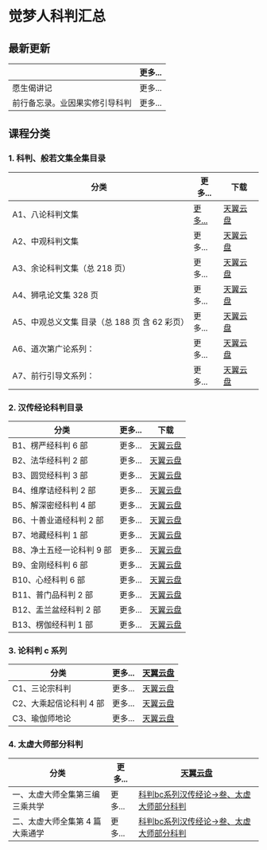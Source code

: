 # 觉梦人科判汇总 

## 最新更新

|    | 更多...  |
|---------|---|
| 愿生偈讲记     | 更多...  |
| 前行备忘录。业因果实修引导科判  | 更多...  |

## 课程分类

### 1. 科判、般若文集全集目录

|分类|更多...|下载|
|---------|---|---|
|A1、八论科判文集 | [更多...](a1.md)|[天翼云盘](https://cloud189-xizang-person.oos-xzls.ctyunapi.cn/7dcd8e03-e1c9-4b21-a552-4a2df1bd41ef.zip?response-content-disposition=attachment%3Bfilename%3D%22%25E5%2585%25AB%25E8%25AE%25BA%25E7%259A%2584pdf%25E5%258D%2595%25E4%25B8%25AA%25E6%2596%2587%25E4%25BB%25B620200920.zip%22&x-amz-CLIENTNETWORK=UNKNOWN&x-amz-CLOUDTYPEIN=PERSON&x-amz-CLIENTTYPEIN=WEB&Signature=r7jh9ou4abzd6YTgkq8KFku0vYk%3D&x-amz-SHID=170187920&AWSAccessKeyId=532482dfdc85e5d60592&Expires=1603038074&x-amz-limitrate=10240&x-amz-FSIZE=13712324&x-amz-UID=529733924&x-amz-UFID=41545211606700350)|
|A2、中观科判文集|更多...|[天翼云盘](https://cloud189-xizang-person.oos-xzls.ctyunapi.cn/f6f51ffd-01f5-402e-980e-3e04f9eba6ba.zip?response-content-disposition=attachment%3Bfilename%3D%22%25E4%25B8%25AD%25E8%25A7%2582%25E7%25A7%2591%25E5%2588%25A4%25E6%2596%2587%25E9%259B%2586%25E7%259A%2584%25E5%258D%2595%25E4%25B8%25AApdf20200920.zip%22&x-amz-CLIENTNETWORK=UNKNOWN&x-amz-CLOUDTYPEIN=PERSON&x-amz-CLIENTTYPEIN=WEB&Signature=EhZErcDlFJ/tapx9kzAzStjcd5E%3D&x-amz-SHID=170187920&AWSAccessKeyId=532482dfdc85e5d60592&Expires=1603038342&x-amz-limitrate=10240&x-amz-FSIZE=11836590&x-amz-UID=529733924&x-amz-UFID=81397211567766507)|
|A3、余论科判文集（总 218 页） |更多...|[天翼云盘](https://cloud189-xizang-person.oos-xzls.ctyunapi.cn/ffb87f68-234a-4959-927c-ae2b2c445879.zip?response-content-disposition=attachment%3Bfilename%3D%22%25E4%25BD%2599%25E8%25AE%25BA%25E7%25A7%2591%25E5%2588%25A4%25E6%2596%2587%25E9%259B%2586%25E7%259A%2584%25E5%258D%2595%25E4%25B8%25AApdf20200920.zip%22&x-amz-CLIENTNETWORK=UNKNOWN&x-amz-CLOUDTYPEIN=PERSON&x-amz-CLIENTTYPEIN=WEB&Signature=bhh9j8vR4Xkwa88BZz3uKOwgOJk%3D&x-amz-SHID=170187920&AWSAccessKeyId=532482dfdc85e5d60592&Expires=1603038382&x-amz-limitrate=10240&x-amz-FSIZE=22389857&x-amz-UID=529733924&x-amz-UFID=31450211513394542)|
|A4、狮吼论文集 328 页|更多...|[天翼云盘](https://cloud189-xizang-person.oos-xzls.ctyunapi.cn/c582ebb8-810e-4409-a43f-5a6bb92fb16b.zip?response-content-disposition=attachment%3Bfilename%3D%22%25E7%258B%25AE%25E5%2590%25BC%25E8%25AE%25BA%25E6%2596%2587%25E9%259B%2586%2B%25E4%25BA%258C%25E7%2589%2588%2B%25E6%2596%25B0%25E7%25A8%25BF%2B%25E5%258D%2595%25E4%25B8%25AApdf%2B202017.zip%22&x-amz-CLIENTNETWORK=UNKNOWN&x-amz-CLOUDTYPEIN=PERSON&x-amz-CLIENTTYPEIN=WEB&Signature=tHorDziPTcFpDhhTnpFb5ouBSAk%3D&x-amz-SHID=170187920&AWSAccessKeyId=532482dfdc85e5d60592&Expires=1603039727&x-amz-limitrate=10240&x-amz-FSIZE=207766833&x-amz-UID=529733924&x-amz-UFID=11402212031497589)|
|A5、中观总义文集 目录（总 188 页 含 62 彩页）|更多...|[天翼云盘](https://cloud189-xizang-person.oos-xzls.ctyunapi.cn/68d8c6b3-3069-442c-8bd5-942f823e932f.zip?response-content-disposition=attachment%3Bfilename%3D%22%25E4%25B8%25AD%25E8%25A7%2582%25E6%2580%25BB%25E4%25B9%2589%25E6%2596%2587%25E9%259B%2586%2B%25E5%258D%2595%25E4%25B8%25AApdf%2B202017.zip%22&x-amz-CLIENTNETWORK=UNKNOWN&x-amz-CLOUDTYPEIN=PERSON&x-amz-CLIENTTYPEIN=WEB&Signature=6odKCkZdOXnJk3AroLj9dOWWoNM%3D&x-amz-SHID=170187920&AWSAccessKeyId=532482dfdc85e5d60592&Expires=1603038429&x-amz-limitrate=10240&x-amz-FSIZE=8152750&x-amz-UID=529733924&x-amz-UFID=51527211615173167)|
|A6、道次第广论系列：|更多...|[天翼云盘](https://cloud189-xizang-person.oos-xzls.ctyunapi.cn/a277784b-023f-4d5f-8557-a08efc3762c4.pdf?response-content-disposition=attachment%3Bfilename%3D%22%25E8%258F%25A9%25E6%258F%2590%25E9%2581%2593%25E6%25AC%25A1%25E7%25AC%25AC%25E5%25B9%25BF%25E8%25AE%25BA%25E8%25AE%25B2%25E8%25AE%25B0%2B%25E7%25A7%2591%25E5%2588%25A4%2B10%25E7%25A8%25BF%2B170%2B.pdf%22&x-amz-CLIENTNETWORK=UNKNOWN&x-amz-CLOUDTYPEIN=PERSON&x-amz-CLIENTTYPEIN=WEB&Signature=FD0MXI7TXmTu9Rcply%2BRt4st1hg%3D&x-amz-SHID=170187920&AWSAccessKeyId=532482dfdc85e5d60592&Expires=1603038485&x-amz-limitrate=10240&x-amz-FSIZE=3475573&x-amz-UID=529733924&x-amz-UFID=41367211606725010)|
|A7、前行引导文系列：|更多...|[天翼云盘](https://cloud189-xizang-person.oos-xzls.ctyunapi.cn/1fc42b03-a97b-4b6e-ade6-db6f13b08adf.pdf?response-content-disposition=attachment%3Bfilename%3D%22%25E5%2589%258D%25E8%25A1%258C%25E5%25BC%2595%25E5%25AF%25BC%25E6%2596%2587%2B%25E7%25A7%2591%25E5%2588%25A4%2B14%25E7%25A8%25BF%2B%25E8%25A5%25BF%25E8%2597%258F%25E5%2587%25BA%25E7%2589%2588%25E7%25A4%25BE%25E7%2589%2588%2B124.pdf%22&x-amz-CLIENTNETWORK=UNKNOWN&x-amz-CLOUDTYPEIN=PERSON&x-amz-CLIENTTYPEIN=WEB&Signature=KQfKFF2OgxziAvqP1zvwk6iztUg%3D&x-amz-SHID=170187920&AWSAccessKeyId=532482dfdc85e5d60592&Expires=1603038517&x-amz-limitrate=10240&x-amz-FSIZE=3354611&x-amz-UID=529733924&x-amz-UFID=41545211606705500)|


### 2. 汉传经论科判目录

|分类|更多...|下载|
|---------|---|---|
|B1、楞严经科判 6 部| 更多...|[天翼云盘]()|
|B2、法华经科判 2 部| 更多...|[天翼云盘]()|
|B3、圆觉经科判 3 部| 更多...|[天翼云盘]()|
|B4、维摩诘经科判 2 部| 更多...|[天翼云盘]()|
|B5、解深密经科判 4 部| 更多...|[天翼云盘]()|
|B6、十善业道经科判 2 部| 更多...|[天翼云盘]()|
|B7、地藏经科判 1 部| 更多...|[天翼云盘]()|
|B8、净土五经一论科判 9 部| 更多...|[天翼云盘]()|
|B9、金刚经科判 6 部| 更多...|[天翼云盘]()|
|B10、心经科判 6 部| 更多...|[天翼云盘]()|
|B11、普门品科判 2 部| 更多...|[天翼云盘]()|
|B12、盂兰盆经科判 2 部| 更多...|[天翼云盘]()|
|B13、楞伽经科判 1 部| 更多...|[天翼云盘]()|

### 3. 论科判 c 系列 

|分类|更多...|[天翼云盘]()|
|---------|---|---|
|C1、三论宗科判| 更多...|[天翼云盘]()|
|C2、大乘起信论科判 4 部| 更多...|[天翼云盘]()|
|C3、瑜伽师地论 | 更多...|[天翼云盘]()|

### 4. 太虚大师部分科判

|分类|更多...|[天翼云盘]()|
|---------|---|---|
|一、太虚大师全集第三编 三乘共学 | 更多...|[科判bc系列汉传经论->叁、太虚大师部分科判](https://cloud.189.cn/t/QZNz63n2IV3y)|
|二、太虚大师全集第 4 篇 大乘通学 | 更多...|[科判bc系列汉传经论->叁、太虚大师部分科判](https://cloud.189.cn/t/QZNz63n2IV3y)|
